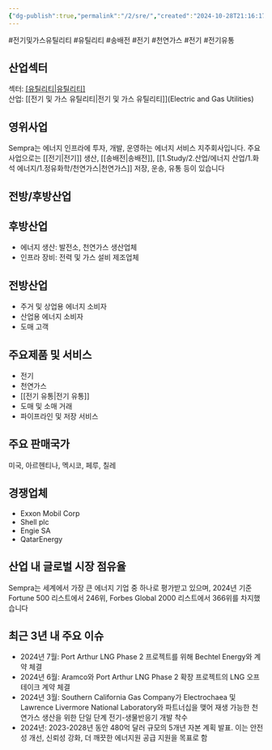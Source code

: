 ```yaml
---
{"dg-publish":true,"permalink":"/2/sre/","created":"2024-10-28T21:16:17.542+09:00","updated":"2025-07-29T21:37:05.221+09:00"}
---
```


#전기및가스유틸리티 #유틸리티 #송배전 #전기 #천연가스 #전기 #전기유통 

## 산업섹터

섹터: [[유틸리티\|유틸리티]](Utilities)  
산업: [[전기 및 가스 유틸리티\|전기 및 가스 유틸리티]](Electric and Gas Utilities)

## 영위사업

Sempra는 에너지 인프라에 투자, 개발, 운영하는 에너지 서비스 지주회사입니다. 주요 사업으로는 [[전기\|전기]] 생산, [[송배전\|송배전]], [[1.Study/2.산업/에너지 산업/1.화석 에너지/1.정유화학/천연가스\|천연가스]] 저장, 운송, 유통 등이 있습니다

## 전방/후방산업

## 후방산업

- 에너지 생산: 발전소, 천연가스 생산업체
- 인프라 장비: 전력 및 가스 설비 제조업체

## 전방산업

- 주거 및 상업용 에너지 소비자
- 산업용 에너지 소비자
- 도매 고객

## 주요제품 및 서비스

- 전기
- 천연가스
- [[전기 유통\|전기 유통]]
- 도매 및 소매 거래
- 파이프라인 및 저장 서비스

## 주요 판매국가

미국, 아르헨티나, 멕시코, 페루, 칠레

## 경쟁업체

- Exxon Mobil Corp
- Shell plc
- Engie SA
- QatarEnergy

## 산업 내 글로벌 시장 점유율

Sempra는 세계에서 가장 큰 에너지 기업 중 하나로 평가받고 있으며, 2024년 기준 Fortune 500 리스트에서 246위, Forbes Global 2000 리스트에서 366위를 차지했습니다

## 최근 3년 내 주요 이슈

- 2024년 7월: Port Arthur LNG Phase 2 프로젝트를 위해 Bechtel Energy와 계약 체결
- 2024년 6월: Aramco와 Port Arthur LNG Phase 2 확장 프로젝트의 LNG 오프테이크 계약 체결
- 2024년 3월: Southern California Gas Company가 Electrochaea 및 Lawrence Livermore National Laboratory와 파트너십을 맺어 재생 가능한 천연가스 생산을 위한 단일 단계 전기-생물반응기 개발 착수
- 2024년: 2023-2028년 동안 480억 달러 규모의 5개년 자본 계획 발표. 이는 안전성 개선, 신뢰성 강화, 더 깨끗한 에너지원 공급 지원을 목표로 함